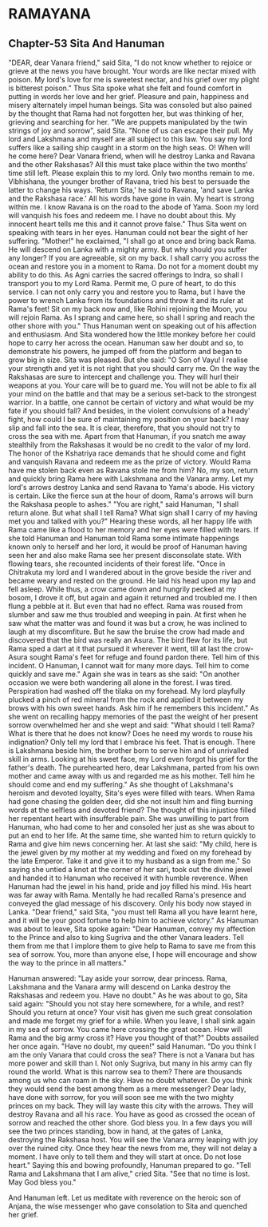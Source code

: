 # RAMAYANA
## Chapter-53 Sita And Hanuman

"DEAR, dear Vanara friend," said Sita, "I do not know whether to rejoice or grieve at the news you have brought. Your words are like nectar mixed with poison. My lord's love for me is sweetest nectar, and his grief over my plight is bitterest poison." Thus Sita spoke what she felt and found comfort in putting in words her love and her grief. Pleasure and pain, happiness and misery alternately impel human beings. Sita was consoled but also pained by the thought that Rama had not forgotten her, but was thinking of her, grieving and searching for her. "We are puppets manipulated by the twin strings of joy and sorrow", said Sita. "None of us can escape their pull. My lord and Lakshmana and myself are all subject to this law. You say my lord suffers like a sailing ship caught in a storm on the high seas. O! When will he come here? Dear Vanara friend, when will he destroy Lanka and Ravana and the other Rakshasas? All this must take place within the two months' time still left. Please explain this to my lord. Only two months remain to me. Vibhishana, the younger brother of Ravana, tried his best to persuade the latter to change his ways. 'Return Sita,' he said to Ravana, 'and save Lanka and the Rakshasa race.' All his words have gone in vain. My heart is strong within me. I know Ravana is on the road to the abode of Yama. Soon my lord will vanquish his foes and redeem me. I have no doubt about this. My innocent heart tells me this and it cannot prove false." Thus Sita went on speaking with tears in her eyes. Hanuman could not bear the sight of her suffering. "Mother!" he exclaimed, "I shall go at once and bring back Rama. He will descend on Lanka with a mighty army. But why should you suffer any longer? If you are agreeable, sit on my back. I shall carry you across the ocean and restore you in a moment to Rama. Do not for a moment doubt my ability to do this. As Agni carries the sacred offerings to Indra, so shall I transport you to my Lord Rama. Permit me, O pure of heart, to do this service. I can not only carry you and restore you to Rama, but I have the power to wrench Lanka from its foundations and throw it and its ruler at Rama's feet! Sit on my back now and, like Rohini rejoining the Moon, you will rejoin Rama. As I sprang and came here, so shall I spring and reach the other shore with you." Thus Hanuman went on speaking out of his affection and enthusiasm. And Sita wondered how the little monkey before her could hope to carry her across the ocean. Hanuman saw her doubt and so, to demonstrate his powers, he jumped off from the platform and began to grow big in size. Sita was pleased. But she said: "O Son of Vayu! I realise your strength and yet it is not right that you should carry me. On the way the Rakshasas are sure to intercept and challenge you. They will hurl their weapons at you. Your care will be to guard me. You will not be able to fix all your mind on the battle and that may be a serious set-back to the strongest warrior. In a battle, one cannot be certain of victory and what would be my fate if you should fall? And besides, in the violent convulsions of a heady' fight, how could I be sure of maintaining my position on your back? I may slip and fall into the sea. It is clear, therefore, that you should not try to cross the sea with me. Apart from that Hanuman, if you snatch me away stealthily from the Rakshasas it would be no credit to the valor of my lord. The honor of the Kshatriya race demands that he should come and fight and vanquish Ravana and redeem me as the prize of victory. Would Rama have me stolen back even as Ravana stole me from him? No, my son, return and quickly bring Rama here with Lakshmana and the Vanara army. Let my lord's arrows destroy Lanka and send Ravana to Yama's abode. His victory is certain. Like the fierce sun at the hour of doom, Rama's arrows will burn the Rakshasa people to ashes." "You are right," said Hanuman, "I shall return alone. But what shall I tell Rama? What sign shall I carry of my having met you and talked with you?" Hearing these words, all her happy life with Rama came like a flood to her memory and her eyes were filled with tears. If she told Hanuman and Hanuman told Rama some intimate happenings known only to herself and her lord, it would be proof of Hanuman having seen her and also make Rama see her present disconsolate state. With flowing tears, she recounted incidents of their forest life. "Once in Chitrakuta my lord and I wandered about in the grove beside the river and became weary and rested on the ground. He laid his head upon my lap and fell asleep. While thus, a crow came down and hungrily pecked at my bosom, I drove it off, but again and again it returned and troubled me. I then flung a pebble at it. But even that had no effect. Rama was roused from slumber and saw me thus troubled and weeping in pain. At first when he saw what the matter was and found it was but a crow, he was inclined to laugh at my discomfiture. But he saw the bruise the crow had made and discovered that the bird was really an Asura. The bird flew for its life, but Rama sped a dart at it that pursued it wherever it went, till at last the crow-Asura sought Rama's feet for refuge and found pardon there. Tell him of this incident. O Hanuman, I cannot wait for many more days. Tell him to come quickly and save me." Again she was in tears as she said: "On another occasion we were both wandering all alone in the forest. I was tired. Perspiration had washed off the tilaka on my forehead. My lord playfully plucked a pinch of red mineral from the rock and applied it between my brows with his own sweet hands. Ask him if he remembers this incident." As she went on recalling happy memories of the past the weight of her present sorrow overwhelmed her and she wept and said: "What should I tell Rama? What is there that he does not know? Does he need my words to rouse his indignation? Only tell my lord that I embrace his feet. That is enough. There is Lakshmana beside him, the brother born to serve him and of unrivalled skill in arms. Looking at his sweet face, my Lord even forgot his grief for the father's death. The purehearted hero, dear Lakshmana, parted from his own mother and came away with us and regarded me as his mother. Tell him he should come and end my suffering." As she thought of Lakshmana's heroism and devoted loyalty, Sita's eyes were filled with tears. When Rama had gone chasing the golden deer, did she not insult him and fling burning words at the selfless and devoted friend? The thought of this injustice filled her repentant heart with insufferable pain. She was unwilling to part from Hanuman, who had come to her and consoled her just as she was about to put an end to her life. At the same time, she wanted him to return quickly to Rama and give him news concerning her. At last she said: "My child, here is the jewel given by my mother at my wedding and fixed on my forehead by the late Emperor. Take it and give it to my husband as a sign from me." So saying she untied a knot at the corner of her sari, took out the divine jewel and handed it to Hanuman who received it with humble reverence. When Hanuman had the jewel in his hand, pride and joy filled his mind. His heart was far away with Rama. Mentally he had recalled Rama's presence and conveyed the glad message of his discovery. Only his body now stayed in Lanka. "Dear friend," said Sita, "you must tell Rama all you have learnt here, and it will be your good fortune to help him to achieve victory." As Hanuman was about to leave, Sita spoke again: "Dear Hanuman, convey my affection to the Prince and also to king Sugriva and the other Vanara leaders. Tell them from me that I implore them to give help to Rama to save me from this sea of sorrow. You, more than anyone else, I hope will encourage and show the way to the prince in all matters."

Hanuman answered: "Lay aside your sorrow, dear princess. Rama, Lakshmana and the Vanara army will descend on Lanka destroy the Rakshasas and redeem you. Have no doubt." As he was about to go, Sita said again: "Should you not stay here somewhere, for a while, and rest? Should you return at once? Your visit has given me such great consolation and made me forget my grief for a while. When you leave, I shall sink again in my sea of sorrow. You came here crossing the great ocean. How will Rama and the big army cross it? Have you thought of that?" Doubts assailed her once again. "Have no doubt, my queen!" said Hanuman. "Do you think I am the only Vanara that could cross the sea? There is not a Vanara but has more power and skill than I. Not only Sugriva, but many in his army can fly round the world. What is this narrow sea to them? There are thousands among us who can roam in the sky. Have no doubt whatever. Do you think they would send the best among them as a mere messenger? Dear lady, have done with sorrow, for you will soon see me with the two mighty princes on my back. They will lay waste this city with the arrows. They will destroy Ravana and all his race. You have as good as crossed the ocean of sorrow and reached the other shore. God bless you. In a few days you will see the two princes standing, bow in hand, at the gates of Lanka, destroying the Rakshasa host. You will see the Vanara army leaping with joy over the ruined city. Once they hear the news from me, they will not delay a moment. I have only to tell them and they will start at once. Do not lose heart." Saying this and bowing profoundly, Hanuman prepared to go. "Tell Rama and Lakshmana that I am alive," cried Sita. "See that no time is lost. May God bless you."

And Hanuman left. Let us meditate with reverence on the heroic son of Anjana, the wise messenger who gave consolation to Sita and quenched her grief.